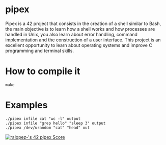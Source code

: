 # pipex

Pipex is a 42 project that consists in the creation of a shell similar to Bash, the main objective is to learn how a shell works and how processes are handled in Unix, you also learn about error handling, command implementation and the construction of a user interface. This project is an excellent opportunity to learn about operating systems and improve C programming and terminal skills.

# How to compile it

```
make
```


# Examples

```
./pipex infile cat "wc -l" output
./pipex infile "grep hello" "sleep 3" output
./pipex /dev/urandom "cat" "head" out
```

[![ralopez-'s 42 pipex Score](https://badge42.vercel.app/api/v2/cldajqyyb00760gla9rd1l22o/project/2857794)](https://github.com/JaeSeoKim/badge42)
